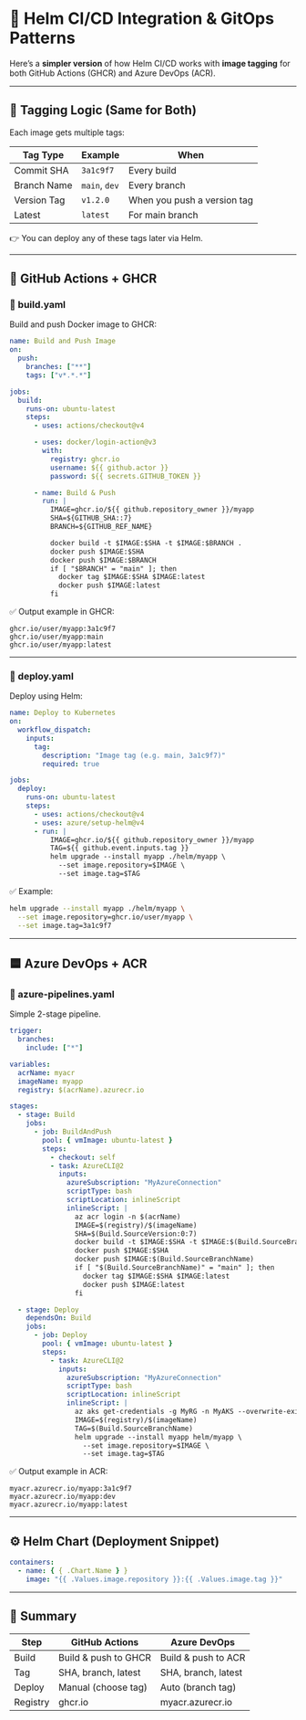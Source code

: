 # 🚀 **Helm CI/CD Integration & GitOps Patterns**

Here’s a **simpler version** of how Helm CI/CD works with **image tagging** for both GitHub Actions (GHCR) and Azure DevOps (ACR).

---

## 🧭 Tagging Logic (Same for Both)

Each image gets multiple tags:

| Tag Type    | Example       | When                        |
| ----------- | ------------- | --------------------------- |
| Commit SHA  | `3a1c9f7`     | Every build                 |
| Branch Name | `main`, `dev` | Every branch                |
| Version Tag | `v1.2.0`      | When you push a version tag |
| Latest      | `latest`      | For main branch             |

👉 You can deploy any of these tags later via Helm.

---

## 🐙 GitHub Actions + GHCR

### 🔹 build.yaml

Build and push Docker image to GHCR:

```yaml
name: Build and Push Image
on:
  push:
    branches: ["**"]
    tags: ["v*.*.*"]

jobs:
  build:
    runs-on: ubuntu-latest
    steps:
      - uses: actions/checkout@v4

      - uses: docker/login-action@v3
        with:
          registry: ghcr.io
          username: ${{ github.actor }}
          password: ${{ secrets.GITHUB_TOKEN }}

      - name: Build & Push
        run: |
          IMAGE=ghcr.io/${{ github.repository_owner }}/myapp
          SHA=${GITHUB_SHA::7}
          BRANCH=${GITHUB_REF_NAME}

          docker build -t $IMAGE:$SHA -t $IMAGE:$BRANCH .
          docker push $IMAGE:$SHA
          docker push $IMAGE:$BRANCH
          if [ "$BRANCH" = "main" ]; then
            docker tag $IMAGE:$SHA $IMAGE:latest
            docker push $IMAGE:latest
          fi
```

✅ Output example in GHCR:

```
ghcr.io/user/myapp:3a1c9f7
ghcr.io/user/myapp:main
ghcr.io/user/myapp:latest
```

---

### 🔹 deploy.yaml

Deploy using Helm:

```yaml
name: Deploy to Kubernetes
on:
  workflow_dispatch:
    inputs:
      tag:
        description: "Image tag (e.g. main, 3a1c9f7)"
        required: true

jobs:
  deploy:
    runs-on: ubuntu-latest
    steps:
      - uses: actions/checkout@v4
      - uses: azure/setup-helm@v4
      - run: |
          IMAGE=ghcr.io/${{ github.repository_owner }}/myapp
          TAG=${{ github.event.inputs.tag }}
          helm upgrade --install myapp ./helm/myapp \
            --set image.repository=$IMAGE \
            --set image.tag=$TAG
```

✅ Example:

```bash
helm upgrade --install myapp ./helm/myapp \
  --set image.repository=ghcr.io/user/myapp \
  --set image.tag=3a1c9f7
```

---

## 🟦 Azure DevOps + ACR

### 🔹 azure-pipelines.yaml

Simple 2-stage pipeline.

```yaml
trigger:
  branches:
    include: ["*"]

variables:
  acrName: myacr
  imageName: myapp
  registry: $(acrName).azurecr.io

stages:
  - stage: Build
    jobs:
      - job: BuildAndPush
        pool: { vmImage: ubuntu-latest }
        steps:
          - checkout: self
          - task: AzureCLI@2
            inputs:
              azureSubscription: "MyAzureConnection"
              scriptType: bash
              scriptLocation: inlineScript
              inlineScript: |
                az acr login -n $(acrName)
                IMAGE=$(registry)/$(imageName)
                SHA=$(Build.SourceVersion:0:7)
                docker build -t $IMAGE:$SHA -t $IMAGE:$(Build.SourceBranchName) .
                docker push $IMAGE:$SHA
                docker push $IMAGE:$(Build.SourceBranchName)
                if [ "$(Build.SourceBranchName)" = "main" ]; then
                  docker tag $IMAGE:$SHA $IMAGE:latest
                  docker push $IMAGE:latest
                fi

  - stage: Deploy
    dependsOn: Build
    jobs:
      - job: Deploy
        pool: { vmImage: ubuntu-latest }
        steps:
          - task: AzureCLI@2
            inputs:
              azureSubscription: "MyAzureConnection"
              scriptType: bash
              scriptLocation: inlineScript
              inlineScript: |
                az aks get-credentials -g MyRG -n MyAKS --overwrite-existing
                IMAGE=$(registry)/$(imageName)
                TAG=$(Build.SourceBranchName)
                helm upgrade --install myapp helm/myapp \
                  --set image.repository=$IMAGE \
                  --set image.tag=$TAG
```

✅ Output example in ACR:

```
myacr.azurecr.io/myapp:3a1c9f7
myacr.azurecr.io/myapp:dev
myacr.azurecr.io/myapp:latest
```

---

## ⚙️ Helm Chart (Deployment Snippet)

```yaml
containers:
  - name: { { .Chart.Name } }
    image: "{{ .Values.image.repository }}:{{ .Values.image.tag }}"
```

---

## 🧩 Summary

| Step     | GitHub Actions       | Azure DevOps        |
| -------- | -------------------- | ------------------- |
| Build    | Build & push to GHCR | Build & push to ACR |
| Tag      | SHA, branch, latest  | SHA, branch, latest |
| Deploy   | Manual (choose tag)  | Auto (branch tag)   |
| Registry | ghcr.io              | myacr.azurecr.io    |
